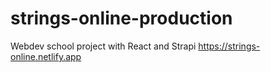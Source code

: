 # strings-online-production
Webdev school project with React and Strapi 
https://strings-online.netlify.app
